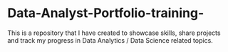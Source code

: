 # Data-Analyst-Portfolio-training-
This is a repository that I have created to showcase skills, share projects and track my progress in Data Analytics / Data Science related topics.
